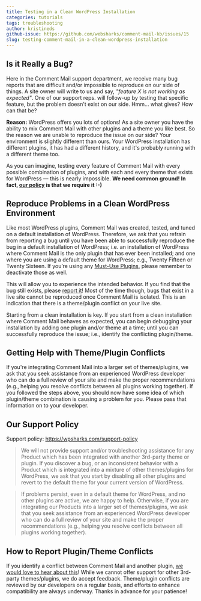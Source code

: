 ```yaml
---
title: Testing in a Clean WordPress Installation
categories: tutorials
tags: troubleshooting
author: kristineds
github-issue: https://github.com/websharks/comment-mail-kb/issues/15
slug: testing-comment-mail-in-a-clean-wordpress-installation
---
```


## Is it Really a Bug?

Here in the Comment Mail support department, we receive many bug reports that are difficult and/or impossible to reproduce on our side of things. A site owner will write to us and say, _"feature X is not working as expected"_. One of our support reps. will follow-up by testing that specific feature, but the problem doesn't exist on our side. Hmm... what gives? How can that be?

**Reason:** WordPress offers you lots of options! As a site owner you have the ability to mix Comment Mail with other plugins and a theme you like best. So the reason we are unable to reproduce the issue on our side? Your environment is slightly different than ours. Your WordPress installation has different plugins, it has had a different history, and it's probably running with a different theme too.

As you can imagine, testing every feature of Comment Mail with every possible combination of plugins, and with each and every theme that exists for WordPress — this is nearly impossible. **We need common ground! In fact, [our policy](https://wpsharks.com/support-policy) is that we require it :-)**

## Reproduce Problems in a Clean WordPress Environment

Like most WordPress plugins, Comment Mail was created, tested, and tuned on a default installation of WordPress. Therefore, we ask that you refrain from reporting a bug until you have been able to successfully reproduce the bug in a default installation of WordPress; i.e. an installation of WordPress where Comment Mail is the only plugin that has ever been installed; and one where you are using a default theme for WordPress; e.g., Twenty Fifteen or Twenty Sixteen. If you’re using any [Must-Use Plugins](http://codex.wordpress.org/Must_Use_Plugins), please remember to deactivate those as well.

This will allow you to experience the intended behavior. If you find that the bug still exists, please [report it](https://github.com/websharks/comment-mail/issues)! Most of the time though, bugs that exist in a live site cannot be reproduced once Comment Mail is isolated. This is an indication that there is a theme/plugin conflict on your live site.

Starting from a clean installation is key. If you start from a clean installation where Comment Mail behaves as expected, you can begin debugging your installation by adding one plugin and/or theme at a time; until you can successfully reproduce the issue; i.e., identify the conflicting plugin/theme.

## Getting Help with Theme/Plugin Conflicts

If you're integrating Comment Mail into a larger set of themes/plugins, we ask that you seek assistance from an experienced WordPress developer who can do a full review of your site and make the proper recommendations (e.g., helping you resolve conflicts between all plugins working together). If you followed the steps above, you should now have some idea of which plugin/theme combination is causing a problem for you. Please pass that information on to your developer.

## Our Support Policy

Support policy: <https://wpsharks.com/support-policy>

> We will not provide support and/or troubleshooting assistance for any Product which has been integrated with another 3rd-party theme or plugin. If you discover a bug, or an inconsistent behavior with a Product which is integrated into a mixture of other themes/plugins for WordPress, we ask that you start by disabling all other plugins and revert to the default theme for your current version of WordPress.

> If problems persist, even in a default theme for WordPress, and no other plugins are active, we are happy to help. Otherwise, if you are integrating our Products into a larger set of themes/plugins, we ask that you seek assistance from an experienced WordPress developer who can do a full review of your site and make the proper recommendations (e.g., helping you resolve conflicts between all plugins working together).

## How to Report Plugin/Theme Conflicts

If you identify a conflict between Comment Mail and another plugin, [we would love to hear about this](https://github.com/websharks/comment-mail/issues)! While we cannot offer support for other 3rd-party themes/plugins, we do accept feedback. Theme/plugin conflicts are reviewed by our developers on a regular basis, and efforts to enhance compatibility are always underway. Thanks in advance for your patience!
